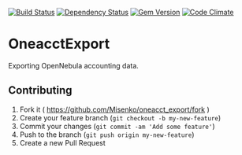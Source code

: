 [![Build Status](https://secure.travis-ci.org/Misenko/oneacct_export.png)](http://travis-ci.org/Misenko/oneacct_export)
[![Dependency Status](https://gemnasium.com/Misenko/oneacct_export.png)](https://gemnasium.com/Misenko/oneacct_export)
[![Gem Version](https://fury-badge.herokuapp.com/rb/oneacct-export.png)](https://badge.fury.io/rb/oneacct-export)
[![Code Climate](https://codeclimate.com/github/Misenko/oneacct_export.png)](https://codeclimate.com/github/Misenko/oneacct_export)

# OneacctExport

Exporting OpenNebula accounting data.

## Contributing

1. Fork it ( https://github.com/Misenko/oneacct_export/fork )
2. Create your feature branch (`git checkout -b my-new-feature`)
3. Commit your changes (`git commit -am 'Add some feature'`)
4. Push to the branch (`git push origin my-new-feature`)
5. Create a new Pull Request
